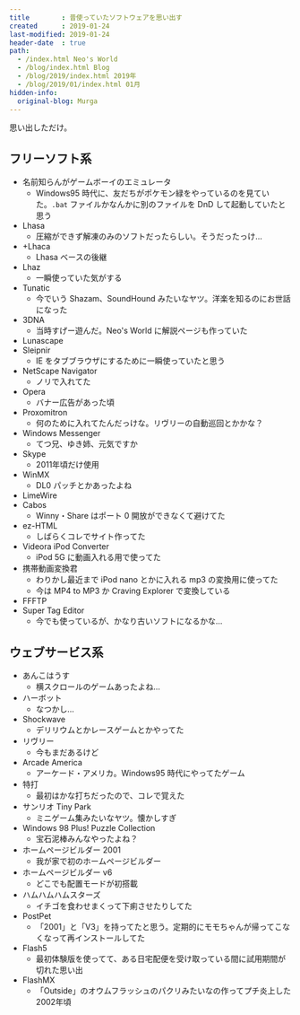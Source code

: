 ```yaml
---
title        : 昔使っていたソフトウェアを思い出す
created      : 2019-01-24
last-modified: 2019-01-24
header-date  : true
path:
  - /index.html Neo's World
  - /blog/index.html Blog
  - /blog/2019/index.html 2019年
  - /blog/2019/01/index.html 01月
hidden-info:
  original-blog: Murga
---
```


思い出しただけ。

## フリーソフト系

- 名前知らんがゲームボーイのエミュレータ
  - Windows95 時代に、友だちがポケモン緑をやっているのを見ていた。`.bat` ファイルかなんかに別のファイルを DnD して起動していたと思う
- Lhasa
  - 圧縮ができず解凍のみのソフトだったらしい。そうだったっけ…
- +Lhaca
  - Lhasa ベースの後継
- Lhaz
  - 一瞬使っていた気がする
- Tunatic
  - 今でいう Shazam、SoundHound みたいなヤツ。洋楽を知るのにお世話になった
- 3DNA
  - 当時すげー遊んだ。Neo's World に解説ページも作っていた
- Lunascape
- Sleipnir
  - IE をタブブラウザにするために一瞬使っていたと思う
- NetScape Navigator
  - ノリで入れてた
- Opera
  - バナー広告があった頃
- Proxomitron
  - 何のために入れてたんだっけな。リヴリーの自動巡回とかかな？
- Windows Messenger
  - てつ兄、ゆき姉、元気ですか
- Skype
  - 2011年頃だけ使用
- WinMX
  - DL0 パッチとかあったよね
- LimeWire
- Cabos
  - Winny・Share はポート 0 開放ができなくて避けてた
- ez-HTML
  - しばらくコレでサイト作ってた
- Videora iPod Converter
  - iPod 5G に動画入れる用で使ってた
- 携帯動画変換君
  - わりかし最近まで iPod nano とかに入れる mp3 の変換用に使ってた
  - 今は MP4 to MP3 か Craving Explorer で変換している
- FFFTP
- Super Tag Editor
  - 今でも使っているが、かなり古いソフトになるかな…

## ウェブサービス系

- あんこはうす
  - 横スクロールのゲームあったよね…
- ハーボット
  - なつかし…
- Shockwave
  - デリリウムとかレースゲームとかやってた
- リヴリー
  - 今もまだあるけど
- Arcade America
  - アーケード・アメリカ。Windows95 時代にやってたゲーム
- 特打
  - 最初はかな打ちだったので、コレで覚えた
- サンリオ Tiny Park
  - ミニゲーム集みたいなヤツ。懐かしすぎ
- Windows 98 Plus! Puzzle Collection
  - 宝石泥棒みんなやったよね？
- ホームページビルダー 2001
  - 我が家で初のホームページビルダー
- ホームページビルダー v6
  - どこでも配置モードが初搭載
- ハムハムハムスターズ
  - イチゴを食わせまくって下痢させたりしてた
- PostPet
  - 「2001」と「V3」を持ってたと思う。定期的にモモちゃんが帰ってこなくなって再インストールしてた
- Flash5
  - 最初体験版を使ってて、ある日宅配便を受け取っている間に試用期間が切れた思い出
- FlashMX
  - 「Outside」のオウムフラッシュのパクリみたいなの作ってプチ炎上した2002年頃
